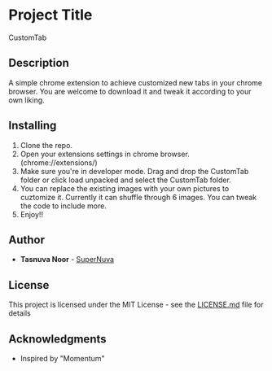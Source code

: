 # Project Title

CustomTab

## Description

A simple chrome extension to achieve customized new tabs in your chrome browser. You are welcome to download it and tweak it according to your own liking.

## Installing

1. Clone the repo.
2. Open your extensions settings in chrome browser. (chrome://extensions/)
3. Make sure you're in developer mode. Drag and drop the CustomTab folder or click load unpacked and select the CustomTab folder.
4. You can replace the existing images with your own pictures to cuztomize it. Currently it can shuffle through 6 images. You can tweak the code to include more.
5. Enjoy!!

## Author

* **Tasnuva Noor** - [SuperNuva](https://github.com/SuperNuva)

## License

This project is licensed under the MIT License - see the [LICENSE.md](LICENSE.md) file for details

## Acknowledgments

* Inspired by "Momentum"
